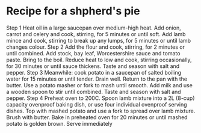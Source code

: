 # Recipe for a shpherd's pie

Step 1
Heat oil in a large saucepan over medium-high heat. 
Add onion, carrot and celery and cook, stirring, for 5 minutes or until soft. Add lamb mince and cook, stirring to break up any lumps, for 5 minutes or until lamb changes colour.
Step 2
Add the flour and cook, stirring, for 2 minutes or until combined. Add stock, bay leaf, Worcestershire sauce and tomato paste.
Bring to the boil. Reduce heat to low and cook, stirring occasionally, for 30 minutes or until sauce thickens. Taste and season with salt and pepper.
Step 3
Meanwhile: cook potato in a saucepan of salted boiling water for 15 minutes or until tender. Drain well. Return to the pan with the butter. Use a potato masher or fork to mash until smooth. 
Add milk and use a wooden spoon to stir until combined. Taste and season with salt and pepper.
Step 4
Preheat oven to 200C. Spoon lamb mixture into a 2L (8-cup) capacity ovenproof baking dish, or use four individual ovenproof serving dishes. 
Top with mashed potato and use a fork to spread over lamb mixture. Brush with butter. Bake in preheated oven for 20 minutes or until mashed potato is golden brown. Serve immediately
